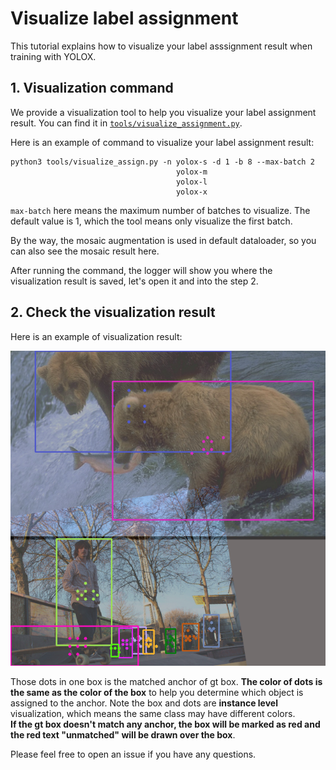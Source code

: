 # Visualize label assignment

This tutorial explains how to visualize your label asssignment result when training with YOLOX.

## 1. Visualization command

We provide a visualization tool to help you visualize your label assignment result. You can find it in [`tools/visualize_assignment.py`](../tools/visualize_assign.py).

Here is an example of command to visualize your label assignment result:

```shell
python3 tools/visualize_assign.py -n yolox-s -d 1 -b 8 --max-batch 2
                                     yolox-m
                                     yolox-l
                                     yolox-x
```

`max-batch` here means the maximum number of batches to visualize. The default value is 1, which the tool means only visualize the first batch.

By the way, the mosaic augmentation is used in default dataloader, so you can also see the mosaic result here.

After running the command, the logger will show you where the visualization result is saved, let's open it and into the step 2.

## 2. Check the visualization result

Here is an example of visualization result:
<div align="center"><img src="../assets/assignment.png" width="640"></div>

Those dots in one box is the matched anchor of gt box. **The color of dots is the same as the color of the box** to help you determine which object is assigned to the anchor. Note the box and dots are **instance level** visualization, which means the same class may have different colors.  
**If the gt box doesn't match any anchor, the box will be marked as red and the red text "unmatched" will be drawn over the box**.

Please feel free to open an issue if you have any questions.
